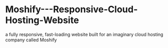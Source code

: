 # Moshify---Responsive-Cloud-Hosting-Website
a fully responsive, fast-loading website built for an imaginary cloud hosting company called Moshify
